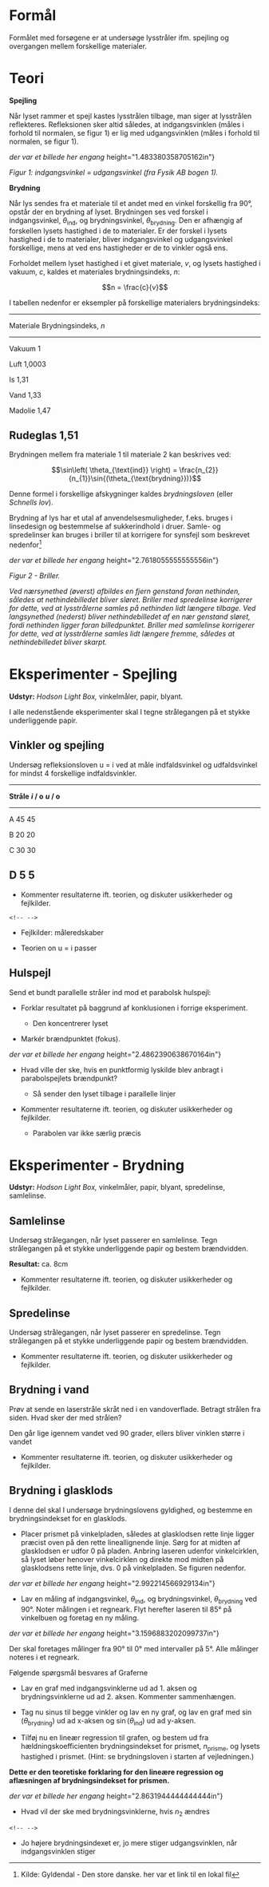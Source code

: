 # Formål

Formålet med forsøgene er at undersøge lysstråler ifm. spejling og
overgangen mellem forskellige materialer.

# Teori

**Spejling**

Når lyset rammer et spejl kastes lysstrålen tilbage, man siger at
lysstrålen reflekteres. Refleksionen sker altid således, at
indgangsvinklen (måles i forhold til normalen, se figur 1) er lig med
udgangsvinklen (måles i forhold til normalen, se figur 1).

*der var et billede her engang*
height="1.483380358705162in"}

*Figur 1: indgangsvinkel = udgangsvinkel (fra Fysik AB bogen 1).*

**Brydning**

Når lys sendes fra et materiale til et andet med en vinkel forskellig
fra 90°, opstår der en brydning af lyset. Brydningen ses ved forskel i
indgangsvinkel, $\theta_{\text{ind}}$, og brydningsvinkel,
$\theta_{\text{brydning}}$. Den er afhængig af forskellen lysets
hastighed i de to materialer. Er der forskel i lysets hastighed i de to
materialer, bliver indgangsvinkel og udgangsvinkel forskellige, mens at
ved ens hastigheder er de to vinkler også ens.

Forholdet mellem lyset hastighed i et givet materiale, *v*, og lysets
hastighed i vakuum, *c*, kaldes et materiales brydningsindeks, *n*:

$$n = \frac{c}{v}$$

I tabellen nedenfor er eksempler på forskellige materialers
brydningsindeks:

  -----------------------------------------------------------------------
  Materiale                           Brydningsindeks, *n*
  ----------------------------------- -----------------------------------
  Vakuum                              1 

  Luft                                1,0003

  Is                                  1,31

  Vand                                1,33 

  Madolie                             1,47 

  Rudeglas                            1,51
  -----------------------------------------------------------------------

Brydningen mellem fra materiale 1 til materiale 2 kan beskrives ved:

$$\sin\left( \theta_{\text{ind}} \right) = \frac{n_{2}}{n_{1}}\sin{(\theta_{\text{brydning}})}$$

Denne formel i forskellige afskygninger kaldes *brydningsloven* (eller
*Schnells lov*).

Brydning af lys har et utal af anvendelsesmuligheder, f.eks. bruges i
linsedesign og bestemmelse af sukkerindhold i druer. Samle- og
spredelinser kan bruges i briller til at korrigere for synsfejl som
beskrevet nedenfor[^1]

*der var et billede her engang*
height="2.7618055555555556in"}

*Figur 2 - Briller.*

*Ved nærsynethed (øverst) afbildes en fjern genstand foran nethinden,
således at nethindebilledet bliver sløret. Briller med spredelinse
korrigerer for dette, ved at lysstrålerne samles på nethinden lidt
længere tilbage. Ved langsynethed (nederst) bliver nethindebilledet af
en nær genstand sløret, fordi nethinden ligger foran billedpunktet.
Briller med samlelinse korrigerer for dette, ved at lysstrålerne samles
lidt længere fremme, således at nethindebilledet bliver skarpt.*

# Eksperimenter - Spejling

**Udstyr:** *Hodson Light Box,* vinkelmåler, papir, blyant.

I alle nedenstående eksperimenter skal I tegne strålegangen på et stykke
underliggende papir.

## Vinkler og spejling

Undersøg refleksionsloven u = i ved at måle indfaldsvinkel og
udfaldsvinkel for mindst 4 forskellige indfaldsvinkler.

  -----------------------------------------------------------------------
  **Stråle**              ***i* / o**             ***u* / o**
  ----------------------- ----------------------- -----------------------
  A                       45                      45

  B                       20                      20

  C                       30                      30

  D                       5                       5
  -----------------------------------------------------------------------

-   Kommenter resultaterne ift. teorien, og diskuter usikkerheder og
    fejlkilder.

```{=html}
<!-- -->
```
-   Fejlkilder: måleredskaber

-   Teorien on u = i passer

## Hulspejl

Send et bundt parallelle stråler ind mod et parabolsk hulspejl:

-   Forklar resultatet på baggrund af konklusionen i forrige
    eksperiment.

    -   Den koncentrerer lyset

-   Markér brændpunktet (fokus).

*der var et billede her engang*
        height="2.4862390638670164in"}

-   Hvad ville der ske, hvis en punktformig lyskilde blev anbragt i
    parabolspejlets brænd­punkt?

    -   Så sender den lyset tilbage i parallelle linjer

-   Kommenter resultaterne ift. teorien, og diskuter usikkerheder og
    fejlkilder.

    -   Parabolen var ikke særlig præcis

# Eksperimenter - Brydning

**Udstyr:** *Hodson Light Box,* vinkelmåler, papir, blyant, spredelinse,
samlelinse.

## Samlelinse

Undersøg strålegangen, når lyset passerer en samlelinse. Tegn
strålegangen på et stykke underliggende papir og bestem brændvidden.

**Resultat:** ca. 8cm

-   Kommenter resultaterne ift. teorien, og diskuter usikkerheder og
    fejlkilder.

## Spredelinse

Undersøg strålegangen, når lyset passerer en spredelinse. Tegn
strålegangen på et stykke underliggende papir og bestem brændvidden.

-   Kommenter resultaterne ift. teorien, og diskuter usikkerheder og
    fejlkilder.

## Brydning i vand

Prøv at sende en laserstråle skråt ned i en vandoverflade. Betragt
strålen fra siden. Hvad sker der med strålen?

Den går lige igennem vandet ved 90 grader, ellers bliver vinklen større
i vandet

-   Kommenter resultaterne ift. teorien, og diskuter usikkerheder og
    fejlkilder.

## Brydning i glasklods

I denne del skal I undersøge brydningslovens gyldighed, og bestemme en
brydningsindekset for en glasklods.

-   Placer prismet på vinkelpladen, således at glasklodsen rette linje
    ligger præcist oven på den rette lineallignende linje. Sørg for at
    midten af glasklodsen er udfor 0 på pladen. Anbring laseren udenfor
    vinkelcirklen, så lyset løber henover vinkelcirklen og direkte mod
    midten på glasklodsens rette linje, dvs. 0 på vinkelpladen. Se
    figuren nedenfor.

*der var et billede her engang*
height="2.992214566929134in"}

-   Lav en måling af indgangsvinkel, $\theta_{\text{ind}}$, og
    brydningsvinkel, $\theta_{\text{brydning}}$ ved 90°. Noter målingen
    i et regneark. Flyt herefter laseren til 85° på vinkelbuen og
    foretag en ny måling.

*der var et billede her engang*
height="3.1596883202099737in"}

Der skal foretages målinger fra 90° til 0° med intervaller på 5°. Alle
målinger noteres i et regneark.

Følgende spørgsmål besvares af Graferne

-   Lav en graf med indgangsvinklerne ud ad 1. aksen og
    brydningsvinklerne ud ad 2. aksen. Kommenter sammenhængen.

-   Tag nu sinus til begge vinkler og lav en ny graf, og lav en graf med
    $\sin\left( \theta_{\text{brydning}} \right)$ ud ad x-aksen og
    $\sin\left( \theta_{\text{ind}} \right)$ ud ad y-aksen.

-   Tilføj nu en lineær regression til grafen, og bestem ud fra
    hældningskoefficienten brydningsindekset for prismet,
    $n_{\text{prisme}}$, og lysets hastighed i prismet. (Hint: se
    brydningsloven i starten af vejledningen.)

**Dette er den teoretiske forklaring for den lineære regression og
aflæsningen af brydningsindekset for prismen.**

*der var et billede her engang*
height="2.8631944444444444in"}

-   Hvad vil der ske med brydningsvinklerne, hvis $n_{2}$ ændres

```{=html}
<!-- -->
```
-   Jo højere brydningsindexet er, jo mere stiger udgangsvinklen, når
    indgangsvinklen stiger

[^1]: Kilde: Gyldendal - Den store danske.
her var et link til en lokal fil